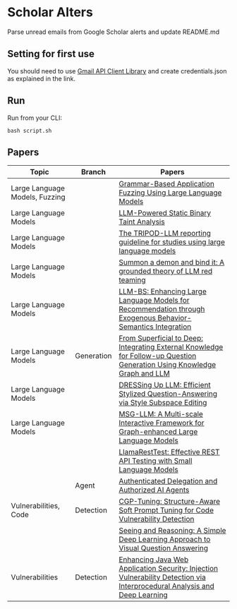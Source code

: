 # Scholar Alters
Parse unread emails from Google Scholar alerts and update README.md

## Setting for first use
You should need to use [Gmail API Client Library](https://developers.google.com/gmail/api/quickstart/python) and create
credentials.json as explained in the link.

## Run
Run from your CLI:
```
bash script.sh
```
## Papers

| Topic | Branch | Papers |
| --- | --- | --- |
| Large Language Models, Fuzzing |  | [Grammar-Based Application Fuzzing Using Large Language Models](https://scholar.google.com/scholar_url?url=https://books.google.com/books%3Fhl%3Dvi%26lr%3D%26id%3DwnpCEQAAQBAJ%26oi%3Dfnd%26pg%3DPA239%26ots%3D0r5p0KQRTg%26sig%3Dzq77txpdj-q38_sh3uBA8DOlvRA&hl=vi&sa=X&d=1768751613212751624&ei=-xilZ_yFGovEieoPzoHcyAM&scisig=AFWwaeYoO9yTjl-EXstqCPaC60UU&oi=scholaralrt&hist=apJ4fD8AAAAJ:16065687014273664109:AFWwaeYpvD7V4gPm0ywHhNT6YvSk&html=&pos=0&folt=rel) |
| Large Language Models |  | [LLM-Powered Static Binary Taint Analysis](https://scholar.google.com/scholar_url?url=https://dl.acm.org/doi/pdf/10.1145/3711816&hl=en&sa=X&d=8137365055194109283&ei=-xilZ6-WFI2l6rQPhef7qAs&scisig=AFWwaea5Gda1f4D-ZcPIafu09ITn&oi=scholaralrt&hist=apJ4fD8AAAAJ:4513401344136555010:AFWwaea8pA4W9ESmXpw9yvMxc7-7&html=&pos=0&folt=rel) |
| Large Language Models |  | [The TRIPOD-LLM reporting guideline for studies using large language models](https://scholar.google.com/scholar_url?url=https://www.nature.com/articles/s41591-024-03425-5&hl=en&sa=X&d=4364004290914182369&ei=-xilZ6-WFI2l6rQPhef7qAs&scisig=AFWwaeZbAZQ_OZJu7s2_3YYcWvVP&oi=scholaralrt&hist=apJ4fD8AAAAJ:4513401344136555010:AFWwaea8pA4W9ESmXpw9yvMxc7-7&html=&pos=1&folt=rel) |
| Large Language Models |  | [Summon a demon and bind it: A grounded theory of LLM red teaming](https://scholar.google.com/scholar_url?url=https://journals.plos.org/plosone/article%3Fid%3D10.1371/journal.pone.0314658&hl=en&sa=X&d=12430822659672505194&ei=-xilZ6-WFI2l6rQPhef7qAs&scisig=AFWwaebdvfsCLNYMn-2vA0Opf2m4&oi=scholaralrt&hist=apJ4fD8AAAAJ:4513401344136555010:AFWwaea8pA4W9ESmXpw9yvMxc7-7&html=&pos=2&folt=rel) |
| Large Language Models |  | [LLM-BS: Enhancing Large Language Models for Recommendation through Exogenous Behavior-Semantics Integration](https://scholar.google.com/scholar_url?url=https://openreview.net/pdf%3Fid%3Drm07DoACiF&hl=en&sa=X&d=14766336034250567116&ei=-xilZ6-WFI2l6rQPhef7qAs&scisig=AFWwaeb-fs1vT3EcbN0Scn8zvpQD&oi=scholaralrt&hist=apJ4fD8AAAAJ:4513401344136555010:AFWwaea8pA4W9ESmXpw9yvMxc7-7&html=&pos=3&folt=rel) |
| Large Language Models | Generation | [From Superficial to Deep: Integrating External Knowledge for Follow-up Question Generation Using Knowledge Graph and LLM](https://scholar.google.com/scholar_url?url=https://aclanthology.org/2025.coling-main.55.pdf&hl=en&sa=X&d=10953938937492113972&ei=-xilZ6-WFI2l6rQPhef7qAs&scisig=AFWwaeaIVz7NDb9-at732crYKEtO&oi=scholaralrt&hist=apJ4fD8AAAAJ:4513401344136555010:AFWwaea8pA4W9ESmXpw9yvMxc7-7&html=&pos=4&folt=rel) |
| Large Language Models |  | [DRESSing Up LLM: Efficient Stylized Question-Answering via Style Subspace Editing](https://scholar.google.com/scholar_url?url=https://arxiv.org/pdf/2501.14371&hl=en&sa=X&d=17200807846672055067&ei=-xilZ6-WFI2l6rQPhef7qAs&scisig=AFWwaeZUcM8z351tKZKiyKnUwK-U&oi=scholaralrt&hist=apJ4fD8AAAAJ:4513401344136555010:AFWwaea8pA4W9ESmXpw9yvMxc7-7&html=&pos=5&folt=rel) |
| Large Language Models |  | [MSG-LLM: A Multi-scale Interactive Framework for Graph-enhanced Large Language Models](https://scholar.google.com/scholar_url?url=https://aclanthology.org/2025.coling-main.648.pdf&hl=en&sa=X&d=12208475806621078118&ei=-xilZ6-WFI2l6rQPhef7qAs&scisig=AFWwaeaw9OZXceOMen8SeX99cLsc&oi=scholaralrt&hist=apJ4fD8AAAAJ:4513401344136555010:AFWwaea8pA4W9ESmXpw9yvMxc7-7&html=&pos=6&folt=rel) |
|  |  | [LlamaRestTest: Effective REST API Testing with Small Language Models](https://scholar.google.com/scholar_url?url=https://arxiv.org/pdf/2501.08598&hl=en&sa=X&d=3572930123851803145&ei=-xilZ6-WFI2l6rQPhef7qAs&scisig=AFWwaeb9x2kPEZO_wCmowgwd_qXx&oi=scholaralrt&hist=apJ4fD8AAAAJ:4513401344136555010:AFWwaea8pA4W9ESmXpw9yvMxc7-7&html=&pos=7&folt=rel) |
|  | Agent | [Authenticated Delegation and Authorized AI Agents](https://scholar.google.com/scholar_url?url=https://arxiv.org/pdf/2501.09674&hl=en&sa=X&d=4566973297226844504&ei=-xilZ6-WFI2l6rQPhef7qAs&scisig=AFWwaebb5dbE2c4aFgKmnk7lsAv3&oi=scholaralrt&hist=apJ4fD8AAAAJ:4513401344136555010:AFWwaea8pA4W9ESmXpw9yvMxc7-7&html=&pos=8&folt=rel) |
| Vulnerabilities, Code | Detection | [CGP-Tuning: Structure-Aware Soft Prompt Tuning for Code Vulnerability Detection](https://scholar.google.com/scholar_url?url=https://arxiv.org/pdf/2501.04510&hl=en&sa=X&d=8431112955974376940&ei=-xilZ6-WFI2l6rQPhef7qAs&scisig=AFWwaeap4Cvkyg6LvbspEmpcvftz&oi=scholaralrt&hist=apJ4fD8AAAAJ:4513401344136555010:AFWwaea8pA4W9ESmXpw9yvMxc7-7&html=&pos=9&folt=rel) |
|  |  | [Seeing and Reasoning: A Simple Deep Learning Approach to Visual Question Answering](https://scholar.google.com/scholar_url?url=https://ieeexplore.ieee.org/iel8/8254253/10856852/10856898.pdf&hl=en&sa=X&d=15147227273049166495&ei=-xilZ4TqEpuoieoPsrvw8QE&scisig=AFWwaeat8WykcLu-kcw-Y5D7sbrZ&oi=scholaralrt&hist=apJ4fD8AAAAJ:3096313017463695374:AFWwaeb8R4GEV1B4xk_Cz2b6H7gj&html=&pos=0&folt=rel) |
| Vulnerabilities | Detection | [Enhancing Java Web Application Security: Injection Vulnerability Detection via Interprocedural Analysis and Deep Learning](https://scholar.google.com/scholar_url?url=https://ieeexplore.ieee.org/abstract/document/10830291/&hl=vi&sa=X&d=1537262616833526737&ei=-xilZ8TIGIC96rQP5oz8kAU&scisig=AFWwaeb0TJzYix-NOltxdiui5pU2&oi=scholaralrt&hist=apJ4fD8AAAAJ:11355862984917483435:AFWwaeZvT_NNWQMu4_zZrEW644gW&html=&pos=0&folt=rel) |
